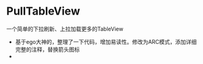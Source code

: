 PullTableView
=============

一个简单的下拉刷新、上拉加载更多的TableView
* 基于ego大神的，整理了一下代码，增加易读性。修改为ARC模式，添加详细完整的注释，替换箭头图标
*
